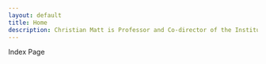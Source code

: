 ```yaml
---
layout: default
title: Home
description: Christian Matt is Professor and Co-director of the Institute of Information Systems at the University of Bern. As an expert for digital transformation and artificial intelligence
---
```


Index Page
